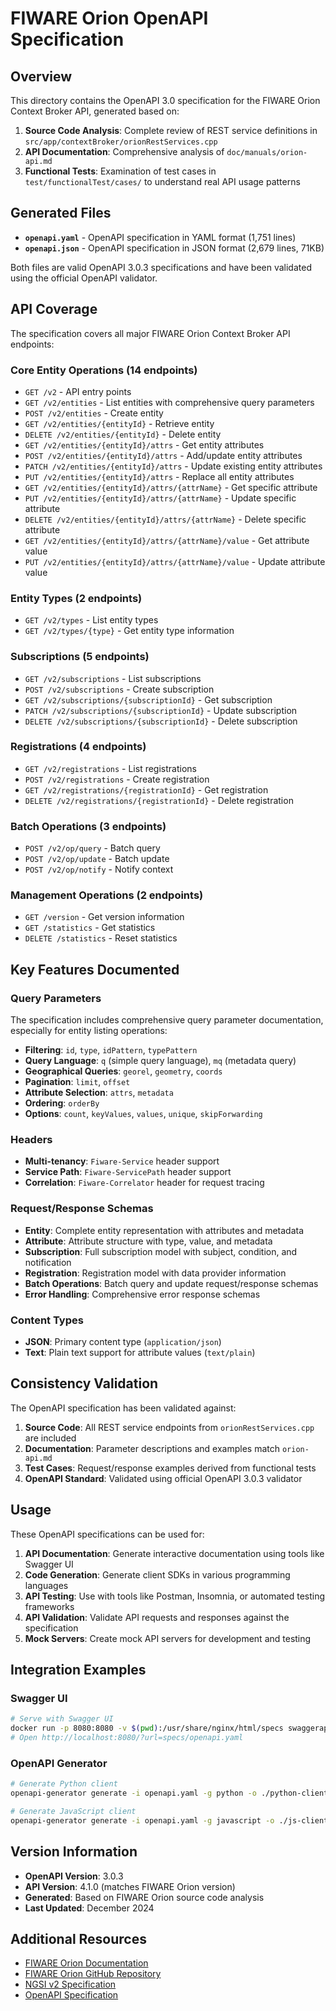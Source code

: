 # FIWARE Orion OpenAPI Specification

## Overview

This directory contains the OpenAPI 3.0 specification for the FIWARE Orion Context Broker API, generated based on:

1. **Source Code Analysis**: Complete review of REST service definitions in `src/app/contextBroker/orionRestServices.cpp`
2. **API Documentation**: Comprehensive analysis of `doc/manuals/orion-api.md`
3. **Functional Tests**: Examination of test cases in `test/functionalTest/cases/` to understand real API usage patterns

## Generated Files

- **`openapi.yaml`** - OpenAPI specification in YAML format (1,751 lines)
- **`openapi.json`** - OpenAPI specification in JSON format (2,679 lines, 71KB)

Both files are valid OpenAPI 3.0.3 specifications and have been validated using the official OpenAPI validator.

## API Coverage

The specification covers all major FIWARE Orion Context Broker API endpoints:

### Core Entity Operations (14 endpoints)
- `GET /v2` - API entry points
- `GET /v2/entities` - List entities with comprehensive query parameters
- `POST /v2/entities` - Create entity
- `GET /v2/entities/{entityId}` - Retrieve entity
- `DELETE /v2/entities/{entityId}` - Delete entity
- `GET /v2/entities/{entityId}/attrs` - Get entity attributes
- `POST /v2/entities/{entityId}/attrs` - Add/update entity attributes
- `PATCH /v2/entities/{entityId}/attrs` - Update existing entity attributes
- `PUT /v2/entities/{entityId}/attrs` - Replace all entity attributes
- `GET /v2/entities/{entityId}/attrs/{attrName}` - Get specific attribute
- `PUT /v2/entities/{entityId}/attrs/{attrName}` - Update specific attribute
- `DELETE /v2/entities/{entityId}/attrs/{attrName}` - Delete specific attribute
- `GET /v2/entities/{entityId}/attrs/{attrName}/value` - Get attribute value
- `PUT /v2/entities/{entityId}/attrs/{attrName}/value` - Update attribute value

### Entity Types (2 endpoints)
- `GET /v2/types` - List entity types
- `GET /v2/types/{type}` - Get entity type information

### Subscriptions (5 endpoints)
- `GET /v2/subscriptions` - List subscriptions
- `POST /v2/subscriptions` - Create subscription
- `GET /v2/subscriptions/{subscriptionId}` - Get subscription
- `PATCH /v2/subscriptions/{subscriptionId}` - Update subscription
- `DELETE /v2/subscriptions/{subscriptionId}` - Delete subscription

### Registrations (4 endpoints)
- `GET /v2/registrations` - List registrations
- `POST /v2/registrations` - Create registration
- `GET /v2/registrations/{registrationId}` - Get registration
- `DELETE /v2/registrations/{registrationId}` - Delete registration

### Batch Operations (3 endpoints)
- `POST /v2/op/query` - Batch query
- `POST /v2/op/update` - Batch update
- `POST /v2/op/notify` - Notify context

### Management Operations (2 endpoints)
- `GET /version` - Get version information
- `GET /statistics` - Get statistics
- `DELETE /statistics` - Reset statistics

## Key Features Documented

### Query Parameters
The specification includes comprehensive query parameter documentation, especially for entity listing operations:
- **Filtering**: `id`, `type`, `idPattern`, `typePattern`
- **Query Language**: `q` (simple query language), `mq` (metadata query)
- **Geographical Queries**: `georel`, `geometry`, `coords`
- **Pagination**: `limit`, `offset`
- **Attribute Selection**: `attrs`, `metadata`
- **Ordering**: `orderBy`
- **Options**: `count`, `keyValues`, `values`, `unique`, `skipForwarding`

### Headers
- **Multi-tenancy**: `Fiware-Service` header support
- **Service Path**: `Fiware-ServicePath` header support
- **Correlation**: `Fiware-Correlator` header for request tracing

### Request/Response Schemas
- **Entity**: Complete entity representation with attributes and metadata
- **Attribute**: Attribute structure with type, value, and metadata
- **Subscription**: Full subscription model with subject, condition, and notification
- **Registration**: Registration model with data provider information
- **Batch Operations**: Batch query and update request/response schemas
- **Error Handling**: Comprehensive error response schemas

### Content Types
- **JSON**: Primary content type (`application/json`)
- **Text**: Plain text support for attribute values (`text/plain`)

## Consistency Validation

The OpenAPI specification has been validated against:

1. **Source Code**: All REST service endpoints from `orionRestServices.cpp` are included
2. **Documentation**: Parameter descriptions and examples match `orion-api.md`
3. **Test Cases**: Request/response examples derived from functional tests
4. **OpenAPI Standard**: Validated using official OpenAPI 3.0.3 validator

## Usage

These OpenAPI specifications can be used for:

1. **API Documentation**: Generate interactive documentation using tools like Swagger UI
2. **Code Generation**: Generate client SDKs in various programming languages
3. **API Testing**: Use with tools like Postman, Insomnia, or automated testing frameworks
4. **API Validation**: Validate API requests and responses against the specification
5. **Mock Servers**: Create mock API servers for development and testing

## Integration Examples

### Swagger UI
```bash
# Serve with Swagger UI
docker run -p 8080:8080 -v $(pwd):/usr/share/nginx/html/specs swaggerapi/swagger-ui
# Open http://localhost:8080/?url=specs/openapi.yaml
```

### OpenAPI Generator
```bash
# Generate Python client
openapi-generator generate -i openapi.yaml -g python -o ./python-client

# Generate JavaScript client
openapi-generator generate -i openapi.yaml -g javascript -o ./js-client
```

## Version Information

- **OpenAPI Version**: 3.0.3
- **API Version**: 4.1.0 (matches FIWARE Orion version)
- **Generated**: Based on FIWARE Orion source code analysis
- **Last Updated**: December 2024

## Additional Resources

- [FIWARE Orion Documentation](https://fiware-orion.readthedocs.io/)
- [FIWARE Orion GitHub Repository](https://github.com/telefonicaid/fiware-orion)
- [NGSI v2 Specification](http://telefonicaid.github.io/fiware-orion/api/v2/stable/)
- [OpenAPI Specification](https://spec.openapis.org/oas/v3.0.3)